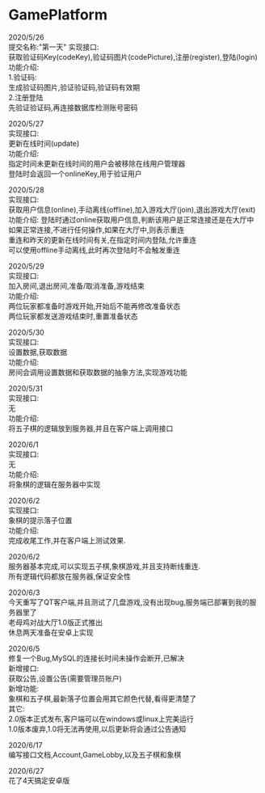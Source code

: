 # GamePlatform
2020/5/26<br/>
提交名称:"第一天"
实现接口:<br/>
获取验证码Key(codeKey),验证码图片(codePicture),注册(register),登陆(login)<br/>
功能介绍:<br/>
1.验证码:<br/>
生成验证码图片,验证验证码,验证码有效期<br/>
2.注册登陆<br/>
先验证验证码,再连接数据库检测账号密码<br/>

2020/5/27<br/>
实现接口:<br/>
更新在线时间(update)<br/>
功能介绍:<br/>
指定时间未更新在线时间的用户会被移除在线用户管理器<br/>
登陆时会返回一个onlineKey,用于验证用户<br/>

2020/5/28<br/>
实现接口:<br/>
获取用户信息(online),手动离线(offline),加入游戏大厅(join),退出游戏大厅(exit)<br/>
功能介绍:
登陆时通过online获取用户信息,判断该用户是正常连接还是在大厅中<br/>
如果正常连接,不进行任何操作,如果在大厅中,则表示重连<br/>
重连和昨天的更新在线时间有关,在指定时间内登陆,允许重连<br/>
可以使用offline手动离线,此时再次登陆时不会触发重连<br/>

2020/5/29<br/>
实现接口:<br/>
加入房间,退出房间,准备/取消准备,游戏结束<br/>
功能介绍:<br/>
两位玩家都准备时游戏开始,开始后不能再修改准备状态<br/>
两位玩家都发送游戏结束时,重置准备状态<br/>

2020/5/30<br/>
实现接口:<br/>
设置数据,获取数据<br/>
功能介绍:<br/>
房间会调用设置数据和获取数据的抽象方法,实现游戏功能<br/>

2020/5/31<br/>
实现接口:<br/>
无<br/>
功能介绍:<br/>
将五子棋的逻辑放到服务器,并且在客户端上调用接口<br/>

2020/6/1<br/>
实现接口:<br/>
无<br/>
功能介绍:<br/>
将象棋的逻辑在服务器中实现<br/>

2020/6/2<br/>
实现接口:<br/>
象棋的提示落子位置<br/>
功能介绍:<br/>
完成收尾工作,并在客户端上测试效果.<br/>

2020/6/2<br/>
服务器基本完成,可以实现五子棋,象棋游戏,并且支持断线重连.<br/>
所有逻辑代码都放在服务器,保证安全性<br/>

2020/6/3<br/>
今天重写了QT客户端,并且测试了几盘游戏,没有出现bug,服务端已部署到我的服务器里了<br/>
老母鸡对战大厅1.0版正式推出<br/>
休息两天准备在安卓上实现<br/>

2020/6/5<br/>
修复一个Bug,MySQL的连接长时间未操作会断开,已解决<br/>
新增接口:<br/>
获取公告,设置公告(需要管理员账户)<br/>
新增功能:<br/>
象棋和五子棋,最新落子位置会用其它颜色代替,看得更清楚了<br/>
其它:<br/>
2.0版本正式发布,客户端可以在windows或linux上完美运行<br/>
1.0版本废弃,1.0将无法再使用,以后更新将会通过公告通知<br/>

2020/6/17<br/>
编写接口文档,Account,GameLobby,以及五子棋和象棋<br/>

2020/6/27<br/>
花了4天搞定安卓版<br/>
